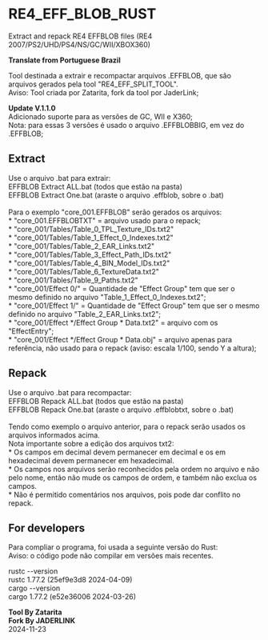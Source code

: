 # RE4_EFF_BLOB_RUST

Extract and repack RE4 EFFBLOB files (RE4 2007/PS2/UHD/PS4/NS/GC/WII/XBOX360)

**Translate from Portuguese Brazil**

Tool destinada a extrair e recompactar arquivos .EFFBLOB, que são arquivos gerados pela tool "RE4_EFF_SPLIT_TOOL".
<br>Aviso: Tool criada por Zatarita, fork da tool por JaderLink;

**Update V.1.1.0**
<br>Adicionado suporte para as versões de GC, WII e X360;
<br>Nota: para essas 3 versões é usado o arquivo .EFFBLOBBIG, em vez do .EFFBLOB;

## Extract

Use o arquivo .bat para extrair: 
<br> EFFBLOB Extract ALL.bat (todos que estão na pasta)
<br> EFFBLOB Extract One.bat (araste o arquivo .effblob, sobre o .bat)
<br>
<br> Para o exemplo "core_001.EFFBLOB" serão gerados os arquivos:
<br> * "core_001.EFFBLOBTXT" = arquivo usado para o repack;
<br> * "core_001/Tables/Table_0_TPL_Texture_IDs.txt2"
<br> * "core_001/Tables/Table_1_Effect_0_Indexes.txt2"
<br> * "core_001/Tables/Table_2_EAR_Links.txt2"
<br> * "core_001/Tables/Table_3_Effect_Path_IDs.txt2"
<br> * "core_001/Tables/Table_4_BIN_Model_IDs.txt2"
<br> * "core_001/Tables/Table_6_TextureData.txt2"
<br> * "core_001/Tables/Table_9_Paths.txt2"
<br> * "core_001/Effect 0/" = Quantidade de "Effect Group" tem que ser o mesmo definido no arquivo "Table_1_Effect_0_Indexes.txt2";
<br> * "core_001/Effect 1/" = Quantidade de "Effect Group" tem que ser o mesmo definido no arquivo "Table_2_EAR_Links.txt2";
<br> * "core_001/Effect */Effect Group * Data.txt2" = arquivo com os "EffectEntry";
<br> * "core_001/Effect */Effect Group * Data.obj" = arquivo apenas para referência, não usado para o repack (aviso: escala 1/100, sendo Y a altura);

## Repack

Use o arquivo .bat para recompactar:
<br> EFFBLOB Repack ALL.bat (todos que estão na pasta)
<br> EFFBLOB Repack One.bat (araste o arquivo .effblobtxt, sobre o .bat)
<br>
<br> Tendo como exemplo o arquivo anterior, para o repack serão usados os arquivos informados acima.
<br> Nota importante sobre a edição dos arquivos txt2:
<br> * Os campos em decimal devem permanecer em decimal e os em hexadecimal devem permanecer em hexadecimal.
<br> * Os campos nos arquivos serão reconhecidos pela ordem no arquivo e não pelo nome, então não mude os campos de ordem, e também não exclua os campos.
<br> * Não é permitido comentários nos arquivos, pois pode dar conflito no repack.

## For developers

Para compliar o programa, foi usada a seguinte versão do Rust:
<br>Aviso: o código pode não compilar em versões mais recentes.

rustc --version
<br>rustc 1.77.2 (25ef9e3d8 2024-04-09)
<br>cargo --version
<br>cargo 1.77.2 (e52e36006 2024-03-26)


**Tool By Zatarita**
<br>**Fork By JADERLINK**
<br>2024-11-23